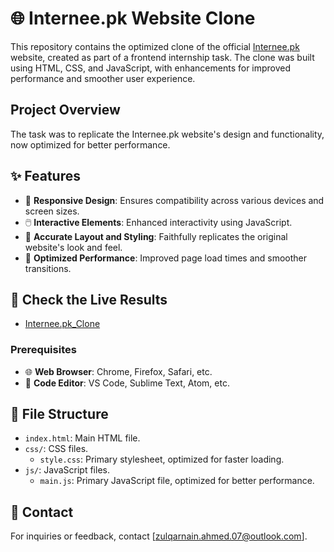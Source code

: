 # 🌐 Internee.pk Website Clone

This repository contains the optimized clone of the official [Internee.pk](https://www.internee.pk/) website, created as part of a frontend internship task. The clone was built using HTML, CSS, and JavaScript, with enhancements for improved performance and smoother user experience.

## Project Overview

The task was to replicate the Internee.pk website's design and functionality, now optimized for better performance.

## ✨ Features

- 📱 **Responsive Design**: Ensures compatibility across various devices and screen sizes.
- 🖱️ **Interactive Elements**: Enhanced interactivity using JavaScript.
- 🎨 **Accurate Layout and Styling**: Faithfully replicates the original website's look and feel.
- 🚀 **Optimized Performance**: Improved page load times and smoother transitions.

## 🚀 Check the Live Results
- [Internee.pk_Clone](https://github.com/zulqarnainahmed07/TSK-000-40-Performance-Optimization-Clone/)

### Prerequisites

- 🌐 **Web Browser**: Chrome, Firefox, Safari, etc.
- 📝 **Code Editor**: VS Code, Sublime Text, Atom, etc.

## 📂 File Structure

- `index.html`: Main HTML file.
- `css/`: CSS files.
  - `style.css`: Primary stylesheet, optimized for faster loading.
- `js/`: JavaScript files.
  - `main.js`: Primary JavaScript file, optimized for better performance.

## 📧 Contact

For inquiries or feedback, contact [zulqarnain.ahmed.07@outlook.com].
